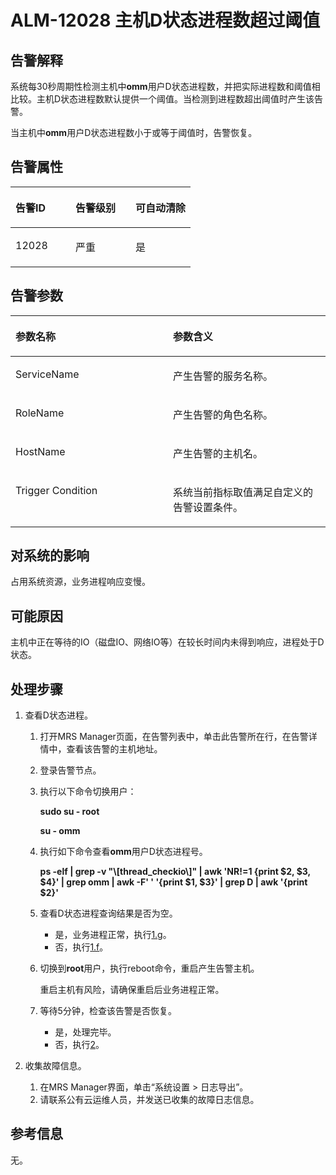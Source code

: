 # ALM-12028 主机D状态进程数超过阈值<a name="ZH-CN_TOPIC_0093195033"></a>

## 告警解释<a name="zh-cn_topic_0035509086_section2051827111149"></a>

系统每30秒周期性检测主机中**omm**用户D状态进程数，并把实际进程数和阈值相比较。主机D状态进程数默认提供一个阈值。当检测到进程数超出阈值时产生该告警。

当主机中**omm**用户D状态进程数小于或等于阈值时，告警恢复。

## 告警属性<a name="zh-cn_topic_0035509086_section53537962111527"></a>

<a name="zh-cn_topic_0035509086_table4462601811143"></a>
<table><thead align="left"><tr id="zh-cn_topic_0035509086_row2475411811143"><th class="cellrowborder" valign="top" width="33.33333333333333%" id="mcps1.1.4.1.1"><p id="zh-cn_topic_0035509086_p5892655011143"><a name="zh-cn_topic_0035509086_p5892655011143"></a><a name="zh-cn_topic_0035509086_p5892655011143"></a><strong id="zh-cn_topic_0035509086_b6057690411143"><a name="zh-cn_topic_0035509086_b6057690411143"></a><a name="zh-cn_topic_0035509086_b6057690411143"></a>告警ID</strong></p>
</th>
<th class="cellrowborder" valign="top" width="33.33333333333333%" id="mcps1.1.4.1.2"><p id="zh-cn_topic_0035509086_p778217311143"><a name="zh-cn_topic_0035509086_p778217311143"></a><a name="zh-cn_topic_0035509086_p778217311143"></a><strong id="zh-cn_topic_0035509086_b293069911143"><a name="zh-cn_topic_0035509086_b293069911143"></a><a name="zh-cn_topic_0035509086_b293069911143"></a>告警级别</strong></p>
</th>
<th class="cellrowborder" valign="top" width="33.33333333333333%" id="mcps1.1.4.1.3"><p id="zh-cn_topic_0035509086_p3606003211143"><a name="zh-cn_topic_0035509086_p3606003211143"></a><a name="zh-cn_topic_0035509086_p3606003211143"></a><strong id="zh-cn_topic_0035509086_b5610483311143"><a name="zh-cn_topic_0035509086_b5610483311143"></a><a name="zh-cn_topic_0035509086_b5610483311143"></a>可自动清除</strong></p>
</th>
</tr>
</thead>
<tbody><tr id="zh-cn_topic_0035509086_row3518145711143"><td class="cellrowborder" valign="top" width="33.33333333333333%" headers="mcps1.1.4.1.1 "><p id="zh-cn_topic_0035509086_p3112580011143"><a name="zh-cn_topic_0035509086_p3112580011143"></a><a name="zh-cn_topic_0035509086_p3112580011143"></a>12028</p>
</td>
<td class="cellrowborder" valign="top" width="33.33333333333333%" headers="mcps1.1.4.1.2 "><p id="zh-cn_topic_0035509086_p3816183411143"><a name="zh-cn_topic_0035509086_p3816183411143"></a><a name="zh-cn_topic_0035509086_p3816183411143"></a>严重</p>
</td>
<td class="cellrowborder" valign="top" width="33.33333333333333%" headers="mcps1.1.4.1.3 "><p id="zh-cn_topic_0035509086_p410086511143"><a name="zh-cn_topic_0035509086_p410086511143"></a><a name="zh-cn_topic_0035509086_p410086511143"></a>是</p>
</td>
</tr>
</tbody>
</table>

## 告警参数<a name="zh-cn_topic_0035509086_section60495042111538"></a>

<a name="zh-cn_topic_0035509086_table3674118511143"></a>
<table><thead align="left"><tr id="zh-cn_topic_0035509086_row3490823511143"><th class="cellrowborder" valign="top" width="50%" id="mcps1.1.3.1.1"><p id="zh-cn_topic_0035509086_p899478511143"><a name="zh-cn_topic_0035509086_p899478511143"></a><a name="zh-cn_topic_0035509086_p899478511143"></a><strong id="zh-cn_topic_0035509086_b1384420211143"><a name="zh-cn_topic_0035509086_b1384420211143"></a><a name="zh-cn_topic_0035509086_b1384420211143"></a>参数名称</strong></p>
</th>
<th class="cellrowborder" valign="top" width="50%" id="mcps1.1.3.1.2"><p id="zh-cn_topic_0035509086_p4763854911143"><a name="zh-cn_topic_0035509086_p4763854911143"></a><a name="zh-cn_topic_0035509086_p4763854911143"></a><strong id="zh-cn_topic_0035509086_b2609376111143"><a name="zh-cn_topic_0035509086_b2609376111143"></a><a name="zh-cn_topic_0035509086_b2609376111143"></a>参数含义</strong></p>
</th>
</tr>
</thead>
<tbody><tr id="zh-cn_topic_0035509086_row3351726511143"><td class="cellrowborder" valign="top" width="50%" headers="mcps1.1.3.1.1 "><p id="zh-cn_topic_0035509086_p3054394111143"><a name="zh-cn_topic_0035509086_p3054394111143"></a><a name="zh-cn_topic_0035509086_p3054394111143"></a>ServiceName</p>
</td>
<td class="cellrowborder" valign="top" width="50%" headers="mcps1.1.3.1.2 "><p id="zh-cn_topic_0035509086_p5814018611143"><a name="zh-cn_topic_0035509086_p5814018611143"></a><a name="zh-cn_topic_0035509086_p5814018611143"></a>产生告警的服务名称。</p>
</td>
</tr>
<tr id="zh-cn_topic_0035509086_row5349963211143"><td class="cellrowborder" valign="top" width="50%" headers="mcps1.1.3.1.1 "><p id="zh-cn_topic_0035509086_p3850296911143"><a name="zh-cn_topic_0035509086_p3850296911143"></a><a name="zh-cn_topic_0035509086_p3850296911143"></a>RoleName</p>
</td>
<td class="cellrowborder" valign="top" width="50%" headers="mcps1.1.3.1.2 "><p id="zh-cn_topic_0035509086_p3173279011143"><a name="zh-cn_topic_0035509086_p3173279011143"></a><a name="zh-cn_topic_0035509086_p3173279011143"></a>产生告警的角色名称。</p>
</td>
</tr>
<tr id="zh-cn_topic_0035509086_row1715966011143"><td class="cellrowborder" valign="top" width="50%" headers="mcps1.1.3.1.1 "><p id="zh-cn_topic_0035509086_p4775521911143"><a name="zh-cn_topic_0035509086_p4775521911143"></a><a name="zh-cn_topic_0035509086_p4775521911143"></a>HostName</p>
</td>
<td class="cellrowborder" valign="top" width="50%" headers="mcps1.1.3.1.2 "><p id="zh-cn_topic_0035509086_p4296752211143"><a name="zh-cn_topic_0035509086_p4296752211143"></a><a name="zh-cn_topic_0035509086_p4296752211143"></a>产生告警的主机名。</p>
</td>
</tr>
<tr id="zh-cn_topic_0035509086_row5116338511143"><td class="cellrowborder" valign="top" width="50%" headers="mcps1.1.3.1.1 "><p id="zh-cn_topic_0035509086_p5059349611143"><a name="zh-cn_topic_0035509086_p5059349611143"></a><a name="zh-cn_topic_0035509086_p5059349611143"></a>Trigger Condition</p>
</td>
<td class="cellrowborder" valign="top" width="50%" headers="mcps1.1.3.1.2 "><p id="zh-cn_topic_0035509086_p443250011143"><a name="zh-cn_topic_0035509086_p443250011143"></a><a name="zh-cn_topic_0035509086_p443250011143"></a>系统当前指标取值满足自定义的告警设置条件。</p>
</td>
</tr>
</tbody>
</table>

## 对系统的影响<a name="zh-cn_topic_0035509086_section23960122111545"></a>

占用系统资源，业务进程响应变慢。

## 可能原因<a name="zh-cn_topic_0035509086_section63354436111558"></a>

主机中正在等待的IO（磁盘IO、网络IO等）在较长时间内未得到响应，进程处于D状态。

## **处理步骤**<a name="zh-cn_topic_0035509086_section31729518111626"></a>

1.  查看D状态进程。
    1.  打开MRS Manager页面，在告警列表中，单击此告警所在行，在告警详情中，查看该告警的主机地址。
    2.  登录告警节点。
    3.  执行以下命令切换用户：

        **sudo su - root**

        **su - omm**

    4.  执行如下命令查看**omm**用户D状态进程号。

        **ps -elf | grep -v "\\\[thread\_checkio\\\]" | awk 'NR!=1 \{print $2, $3, $4\}' | grep omm | awk -F' ' '\{print $1, $3\}' | grep D | awk '\{print $2\}'**

    5.  查看D状态进程查询结果是否为空。
        -   是，业务进程正常，执行[1.g](#zh-cn_topic_0035509086_li49836187112011)。
        -   否，执行[1.f](#zh-cn_topic_0035509086_li3581599211204)。

    6.  <a name="zh-cn_topic_0035509086_li3581599211204"></a>切换到**root**用户，执行reboot命令，重启产生告警主机。

        重启主机有风险，请确保重启后业务进程正常。

    7.  <a name="zh-cn_topic_0035509086_li49836187112011"></a>等待5分钟，检查该告警是否恢复。
        -   是，处理完毕。
        -   否，执行[2](#zh-cn_topic_0035509086_li32413777102351)。


2.  <a name="zh-cn_topic_0035509086_li32413777102351"></a>收集故障信息。
    1.  在MRS Manager界面，单击“系统设置 \> 日志导出”。
    2.  请联系公有云运维人员，并发送已收集的故障日志信息。


## **参考信息**<a name="zh-cn_topic_0035509086_section13081136172452"></a>

无。

